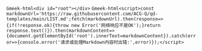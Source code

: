 `Gmeek-html<div id="root"></div>`
`Gmeek-html<script>const markdownUrl='https://raw.githubusercontent.com/ACG-Q/qd-templates/main/LIST.md';fetch(markdownUrl).then(response=>{if(!response.ok){throw new Error('网络响应不是OK');}return response.text()}).then(markdownContent=>{document.getElementById('root').innerText=markdownContent}).catch(error=>{console.error('请求或处理Markdown内容时出错:',error)});</script>`